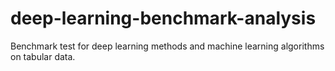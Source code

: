 # deep-learning-benchmark-analysis
Benchmark test for deep learning methods and machine learning algorithms on tabular data.
